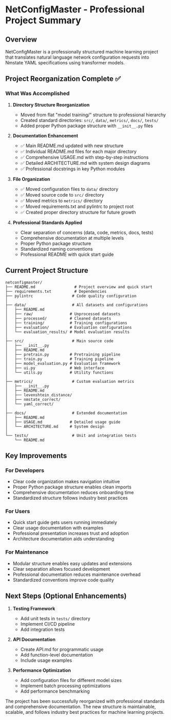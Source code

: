 # NetConfigMaster - Professional Project Summary

## Overview
NetConfigMaster is a professionally structured machine learning project that translates natural language network configuration requests into Nmstate YAML specifications using transformer models.

## Project Reorganization Complete ✅

### What Was Accomplished

1. **Directory Structure Reorganization**
   - Moved from flat "model training/" structure to professional hierarchy
   - Created standard directories: `src/`, `data/`, `metrics/`, `docs/`, `tests/`
   - Added proper Python package structure with `__init__.py` files

2. **Documentation Enhancement**
   - ✅ Main README.md updated with new structure
   - ✅ Individual README.md files for each major directory
   - ✅ Comprehensive USAGE.md with step-by-step instructions
   - ✅ Detailed ARCHITECTURE.md with system design diagrams
   - ✅ Professional docstrings in key Python modules

3. **File Organization**
   - ✅ Moved configuration files to `data/` directory
   - ✅ Moved source code to `src/` directory
   - ✅ Moved metrics to `metrics/` directory
   - ✅ Moved requirements.txt and pylintrc to project root
   - ✅ Created proper directory structure for future growth

4. **Professional Standards Applied**
   - Clear separation of concerns (data, code, metrics, docs, tests)
   - Comprehensive documentation at multiple levels
   - Proper Python package structure
   - Standardized naming conventions
   - Professional README with quick start guide

## Current Project Structure

```
netconfigmaster/
├── README.md                 # Project overview and quick start
├── requirements.txt          # Dependencies
├── pylintrc                 # Code quality configuration
│
├── data/                    # All datasets and configurations
│   ├── README.md
│   ├── raw/                # Unprocessed datasets
│   ├── processed/          # Cleaned datasets
│   ├── training/           # Training configurations
│   ├── evaluation/         # Evaluation configurations
│   └── evaluation_results/ # Model evaluation results
│
├── src/                     # Main source code
│   ├── __init__.py
│   ├── README.md
│   ├── pretrain.py         # Pretraining pipeline
│   ├── train.py            # Training pipeline
│   ├── model_evaluation.py # Evaluation framework
│   ├── ui.py               # Web interface
│   └── utils.py            # Utility functions
│
├── metrics/                 # Custom evaluation metrics
│   ├── __init__.py
│   ├── README.md
│   ├── levenshtein_distance/
│   ├── nmstate_correct/
│   └── yaml_correct/
│
├── docs/                    # Extended documentation
│   ├── README.md
│   ├── USAGE.md            # Detailed usage guide
│   └── ARCHITECTURE.md     # System design
│
└── tests/                   # Unit and integration tests
    └── README.md
```

## Key Improvements

### For Developers
- Clear code organization makes navigation intuitive
- Proper Python package structure enables clean imports
- Comprehensive documentation reduces onboarding time
- Standardized structure follows industry best practices

### For Users
- Quick start guide gets users running immediately
- Clear usage documentation with examples
- Professional presentation increases trust and adoption
- Architecture documentation aids understanding

### For Maintenance
- Modular structure enables easy updates and extensions
- Clear separation allows focused development
- Professional documentation reduces maintenance overhead
- Standardized conventions improve code quality

## Next Steps (Optional Enhancements)

1. **Testing Framework**
   - Add unit tests in `tests/` directory
   - Implement CI/CD pipeline
   - Add integration tests

2. **API Documentation**
   - Create API.md for programmatic usage
   - Add function-level documentation
   - Include usage examples

3. **Performance Optimization**
   - Add configuration files for different model sizes
   - Implement batch processing optimizations
   - Add performance benchmarking

The project has been successfully reorganized with professional standards and comprehensive documentation. The new structure is maintainable, scalable, and follows industry best practices for machine learning projects.
